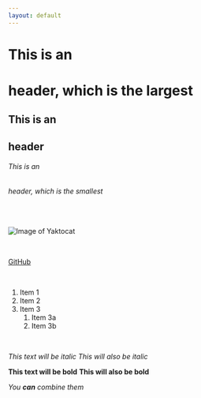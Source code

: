 ```yaml
---
layout: default
---
```


# This is an <h1> header, which is the largest
## This is an <h2> header
###### This is an <h6> header, which is the smallest

<br>

![Image of Yaktocat](https://octodex.github.com/images/yaktocat.png)

<br>

[GitHub](http://github.com)

<br>

1. Item 1
2. Item 2
3. Item 3
   1. Item 3a
   2. Item 3b

<br>

*This text will be italic*
_This will also be italic_

**This text will be bold**
__This will also be bold__

_You **can** combine them_
